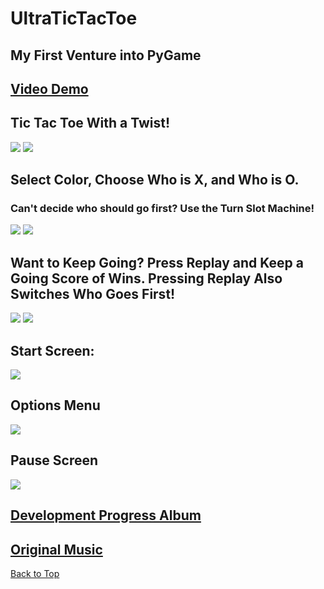 # UltraTicTacToe
<h2>My First Venture into PyGame</h2>
<h2><a href = https://youtu.be/6Z0q6zOtsIk>Video Demo</a></h2>





<h2> Tic Tac Toe With a Twist! </h2>

<img src= https://github.com/JFraire1/UltraTicTacToe/blob/main/githubImages/gameScreen2.png>

<img src= https://github.com/JFraire1/UltraTicTacToe/blob/main/githubImages/gameScreen1.png>





<h2> Select Color, Choose Who is X, and Who is O.</h2> 
<h3> Can't decide who should go first? Use the Turn Slot Machine!</h3>

 
<img src= https://github.com/JFraire1/UltraTicTacToe/blob/main/githubImages/colorSelect1.png> 

<img src= https://github.com/JFraire1/UltraTicTacToe/blob/main/githubImages/colorSelect2.png>





<h2>Want to Keep Going? Press Replay and Keep a Going Score of Wins. Pressing Replay Also Switches Who Goes First!</h2>

<img src= https://github.com/JFraire1/UltraTicTacToe/blob/main/githubImages/endScreen1.png>

<img src= https://github.com/JFraire1/UltraTicTacToe/blob/main/githubImages/winTracker.png>





<h2> Start Screen: </h2>

<img src= https://github.com/JFraire1/UltraTicTacToe/blob/main/githubImages/startScreen.png>





<h2> Options Menu </h2>

<img src= https://github.com/JFraire1/UltraTicTacToe/blob/main/githubImages/optionsMenu.png>





<h2> Pause Screen </h2>

<img src= https://github.com/JFraire1/UltraTicTacToe/blob/main/githubImages/pauseScreen.png>






<h2><a href = https://drive.google.com/drive/folders/1qhnHwZSnNnrkWEC6opB1V4Lhh6N9oSZU?usp=sharing>Development Progress Album</a></h2>
<h2><a href = https://drive.google.com/drive/folders/1PHwmgekCXNMqBTmW3WicAFoTxPmihacf?usp=sharing>Original Music</a></h2>

<a href = https://github.com/JFraire1/UltraTicTacToe/blob/main/README.md#ultratictactoe>Back to Top</a>



  
  

